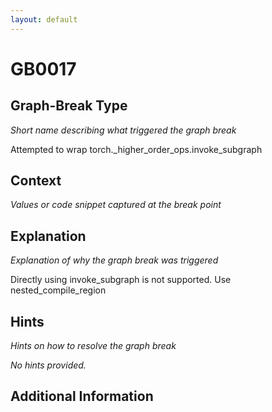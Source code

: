 ```yaml
---
layout: default
---
```

# GB0017

## Graph-Break Type
*Short name describing what triggered the graph break*

Attempted to wrap torch._higher_order_ops.invoke_subgraph

## Context
*Values or code snippet captured at the break point*



## Explanation
*Explanation of why the graph break was triggered*

Directly using invoke_subgraph is not supported. Use nested_compile_region

## Hints
*Hints on how to resolve the graph break*

*No hints provided.*


## Additional Information

<!-- ADDITIONAL INFORMATION START - Add custom information below this line -->

<!-- ADDITIONAL INFORMATION END -->

